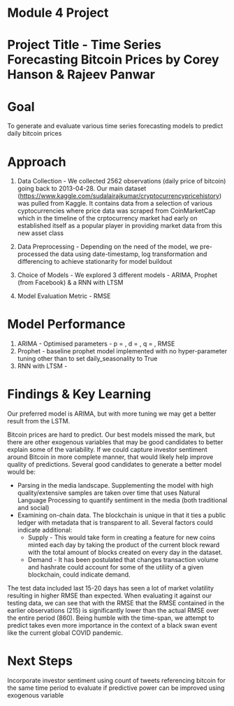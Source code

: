 # Module 4 Project

# Project Title - Time Series Forecasting Bitcoin Prices by Corey Hanson & Rajeev Panwar

# Goal
To generate and evaluate various time series forecasting models to predict daily bitcoin prices

# Approach
1. Data Collection - We collected 2562 observations (daily price of bitcoin) going back to 2013-04-28. Our main dataset (https://www.kaggle.com/sudalairajkumar/cryptocurrencypricehistory) was pulled from Kaggle. It contains data from a selection of various cyptocurrencies where price data was scraped from CoinMarketCap which in the timeline of the crptocurrency market had early on established itself as a popular player in providing market data from this new asset class

2. Data Preprocessing - Depending on the need of the model, we pre-processed the data using date-timestamp, log transformation and differencing to achieve stationarity for model buildout

3. Choice of Models - We explored 3 different models - ARIMA, Prophet (from Facebook) & a RNN with LTSM

4. Model Evaluation Metric - RMSE

# Model Performance

1. ARIMA - Optimised parameters - p =   , d =   , q =        , RMSE
2. Prophet - baseline prophet model implemented with no hyper-parameter tuning other than to set daily_seasonality to True
3. RNN with LTSM -


# Findings & Key Learning
Our preferred model is ARIMA, but with more tuning we may get a better result from the LSTM.

Bitcoin prices are hard to predict. Our best models missed the mark, but there are other exogenous variables that may be good candidates to better explain some of the variability. If we could capture investor sentiment around Bitcoin in more complete manner, that would likely help improve quality of predictions. Several good candidates to generate a better model would be:
* Parsing in the media landscape. Supplementing the model with high quality/extensive samples are taken over time that uses Natural Language Processing to quantify sentiment in the media (both traditional and social)
* Examining on-chain data. The blockchain is unique in that it ties a public ledger with metadata that is transparent to all. Several factors could indicate additional:
    * Supply - This would take form in creating a feature for new coins minted each day by taking the product of the current block reward with the total amount of blocks created on every day in the dataset.
    * Demand - It has been postulated that changes transaction volume and hashrate could account for some of the utiliity of a given blockchain, could indicate demand.

The test data included last 15-20 days has seen a lot of market volatility resulting in higher RMSE than expected. When evaluating it against our testing data, we can see that with the RMSE that the RMSE contained in the earlier observations (215) is significantly lower than the actual RMSE over the entire period (860). Being humble with the time-span, we attempt to predict takes even more importance in the context of a black swan event like the current global COVID pandemic.

# Next Steps
Incorporate investor sentiment using count of tweets referencing bitcoin for the same time period to evaluate if predictive power can be improved using exogenous variable
